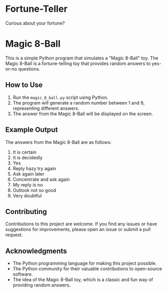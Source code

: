 # Fortune-Teller
Curious about your fortune?
# Magic 8-Ball

This is a simple Python program that simulates a "Magic 8-Ball" toy. The Magic 8-Ball is a fortune-telling toy that provides random answers to yes-or-no questions.

## How to Use

1. Run the `magic_8_ball.py` script using Python.
2. The program will generate a random number between 1 and 9, representing different answers.
3. The answer from the Magic 8-Ball will be displayed on the screen.

## Example Output

The answers from the Magic 8-Ball are as follows:

1. It is certain
2. It is decidedly
3. Yes
4. Reply hazy try again
5. Ask again later
6. Concentrate and ask again
7. My reply is no
8. Outlook not so good
9. Very doubtful


## Contributing

Contributions to this project are welcome. If you find any issues or have suggestions for improvements, please open an issue or submit a pull request.

## Acknowledgments

- The Python programming language for making this project possible.
- The Python community for their valuable contributions to open-source software.
- The idea of the Magic 8-Ball toy, which is a classic and fun way of providing random answers.

